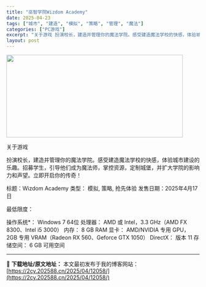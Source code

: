 ```yaml
---
title: "巫智学院Wizdom Academy"
date: 2025-04-23
tags: ["城市", "建造", "模拟", "策略", "管理", "魔法"]
categories: ["PC游戏"]
excerpt: "关于游戏 扮演校长，建造并管理你的魔法学院。感受建造魔法学校的快感，体验城市建设的乐趣。招募学生，引导他们成为魔法师，掌控资源，定制城堡，并扩大学院的影响力和声望。立即开启你的传奇！ 标题：Wizdom Academy 类型： 模拟, 策略, 抢先体验 发售日期：2025年4月17日 最低限度： 操&hellip;"
layout: post
---
```


<img class="aligncenter size-full wp-image-12046" src="https://2cy.202588.cn/wp-content/uploads/2025/04/2025042314103018.webp" alt="" width="460" height="215" />

关于游戏

扮演校长，建造并管理你的魔法学院。感受建造魔法学校的快感，体验城市建设的乐趣。招募学生，引导他们成为魔法师，掌控资源，定制城堡，并扩大学院的影响力和声望。立即开启你的传奇！

标题：Wizdom Academy
类型： 模拟, 策略, 抢先体验
发售日期：2025年4月17日

最低限度：

操作系统*： Windows 7 64位
处理器： AMD 或 Intel，3.3 GHz（AMD FX 8300、Intel i5 3000）
内存： 8 GB RAM
显卡： AMD/NVIDIA 专用 GPU，2GB 专用 VRAM（Radeon RX 560、Geforce GTX 1050）
DirectX： 版本 11
存储空间： 6 GB 可用空间

---
📖 **下载地址/原文地址：** 本文最初发布于我的博客网站：[https://2cy.202588.cn/2025/04/12058/](https://2cy.202588.cn/2025/04/12058/)
